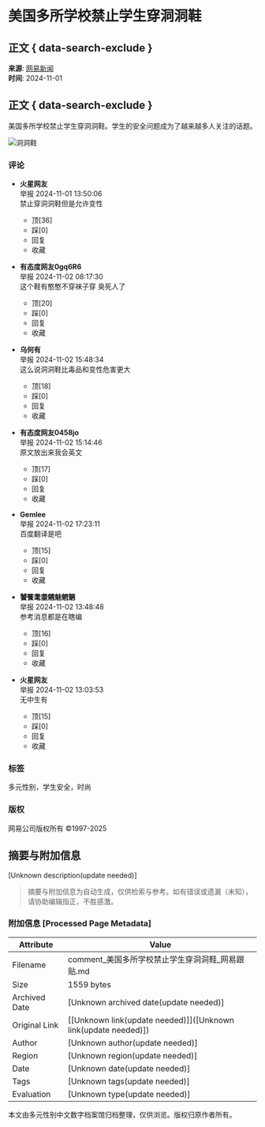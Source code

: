 # 美国多所学校禁止学生穿洞洞鞋

## 正文 { data-search-exclude }


**来源**: [网易新闻](https://www.163.com/dy/article/JFTHLGBJ0514BQ68.html)  
**时间**: 2024-11-01

## 正文 { data-search-exclude }

美国多所学校禁止学生穿洞洞鞋。学生的安全问题成为了越来越多人关注的话题。

![洞洞鞋](https://cms-bucket.nosdn.127.net/2018/08/13/078ea9f65d954410b62a52ac773875a1.jpeg)

### 评论

- **火星网友**  
  举报 2024-11-01 13:50:06  
  禁止穿洞洞鞋但是允许变性  
  - 顶[36]  
  - 踩[0]  
  - 回复  
  - 收藏

- **有态度网友0gq6R6**  
  举报 2024-11-02 08:17:30  
  这个鞋有憨憨不穿袜子穿 臭死人了  
  - 顶[20]  
  - 踩[0]  
  - 回复  
  - 收藏

- **乌何有**  
  举报 2024-11-02 15:48:34  
  这么说洞洞鞋比毒品和变性危害更大  
  - 顶[18]  
  - 踩[0]  
  - 回复  
  - 收藏

- **有态度网友0458jo**  
  举报 2024-11-02 15:14:46  
  原文放出来我会英文  
  - 顶[17]  
  - 踩[0]  
  - 回复  
  - 收藏

- **Gemlee**  
  举报 2024-11-02 17:23:11  
  百度翻译是吧  
  - 顶[15]  
  - 踩[0]  
  - 回复  
  - 收藏

- **饕餮耄耋魑魅魍魉**  
  举报 2024-11-02 13:48:48  
  参考消息都是在瞎编  
  - 顶[16]  
  - 踩[0]  
  - 回复  
  - 收藏

- **火星网友**  
  举报 2024-11-02 13:03:53  
  无中生有  
  - 顶[15]  
  - 踩[0]  
  - 回复  
  - 收藏

### 标签  
多元性别，学生安全，时尚

### 版权  
网易公司版权所有 ©1997-2025
<!-- tcd_original_link https://comment.tie.163.com/JFTHLGBJ0514BQ68.html -->


## 摘要与附加信息

<!-- tcd_abstract -->
[Unknown description(update needed)]
<!-- tcd_abstract_end -->

> 摘要与附加信息为自动生成，仅供检索与参考。如有错误或遗漏（未知），请协助编辑指正，不胜感激。

### 附加信息 [Processed Page Metadata]

| Attribute       | Value                                  |
|-----------------|----------------------------------------|
| Filename        | comment_美国多所学校禁止学生穿洞洞鞋_网易跟贴.md                             |
| Size            | 1559 bytes                           |
| Archived Date   | [Unknown archived date(update needed)]                             |
| Original Link   | [[Unknown link(update needed)]]([Unknown link(update needed)])                       |
| Author          | [Unknown author(update needed)]                               |
| Region          | [Unknown region(update needed)]                               |
| Date            | [Unknown date(update needed)]                                 |
| Tags            | [Unknown tags(update needed)]                                 |
| Evaluation            | [Unknown type(update needed)]                                 |
<!-- tcd_table_end -->

本文由多元性别中文数字档案馆归档整理，仅供浏览。版权归原作者所有。
